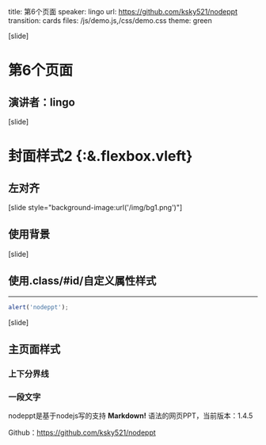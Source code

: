 title: 第6个页面
speaker: lingo
url: https://github.com/ksky521/nodeppt
transition: cards
files: /js/demo.js,/css/demo.css
theme: green

[slide]

# 第6个页面
## 演讲者：lingo

[slide]

# 封面样式2 {:&.flexbox.vleft}
## 左对齐

[slide style="background-image:url('/img/bg1.png')"]

## 使用背景

[slide]
## 使用.class/#id/自定义属性样式
----

```javascript
alert('nodeppt');
```

[slide]

## 主页面样式
### 上下分界线
### 一段文字

nodeppt是基于nodejs写的支持 **Markdown!** 语法的网页PPT，当前版本：1.4.5

Github：https://github.com/ksky521/nodeppt
